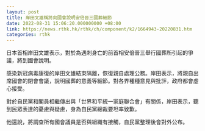 ```yaml
---
layout: post
title: 岸田文雄稱將向國會說明安倍晉三國葬細節
date: 2022-08-31 15:06:20.000000000 +08:00
link: https://news.rthk.hk/rthk/ch/component/k2/1664943-20220831.htm
categories: rthk
---
```


日本首相岸田文雄表示，對於為遇刺身亡的前首相安倍晉三舉行國葬所引起的爭議，將到國會說明。

感染新冠病毒康復的岸田文雄結束隔離，恢復親自處理公務。岸田表示，將親自出席國會的閉會會議，說明國葬的意義等細節。對各界種種意見與批評，政府都會虛心接受。

對於自民黨和閣員相繼傳出與「世界和平統一家庭聯合會」有關係，岸田表示，聽到民眾表達的憂慮與疑慮，身為自民黨總裁要坦率致歉。

他還說，將調查所有國會議員是否與組織有接觸，自民黨整理後會對外公布。
